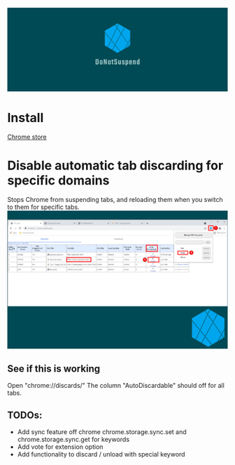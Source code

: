 ![DoNotSuspend logo](https://github.com/MartinWie/DoNotSuspend/blob/main/DoNotSuspend_logo.png)

# Install
[Chrome store](https://chrome.google.com/webstore/detail/piohlfbmepkepkoiacedlalbmbkjfphc)


# Disable automatic tab discarding for specific domains
Stops Chrome from suspending tabs, and reloading them when you switch to them for specific tabs.
![DoNotSuspend usage](https://github.com/MartinWie/DoNotSuspend/blob/main/images/chromestore3.png)


## See if this is working
Open "chrome://discards/" 
The column "AutoDiscardable" should off for all tabs.


## TODOs:  
- Add sync feature off chrome chrome.storage.sync.set and chrome.storage.sync.get for keywords
- Add vote for extension option
- Add functionality to discard / unload with special keyword